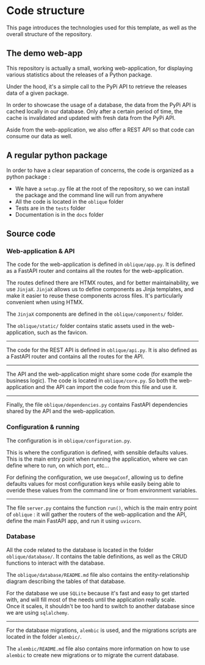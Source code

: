 # Code structure

This page introduces the technologies used for this template, as well as the overall structure of the repository.


## The demo web-app

This repository is actually a small, working web-application, for displaying various statistics about the releases of a Python package.

Under the hood, it's a simple call to the PyPi API to retrieve the releases data of a given package.

In order to showcase the usage of a database, the data from the PyPi API is cached locally in our database. Only after a certain period of time, the cache is invalidated and updated with fresh data from the PyPi API.

Aside from the web-application, we also offer a REST API so that code can consume our data as well.


## A regular python package

In order to have a clear separation of concerns, the code is organized as a python package :

* We have a `setup.py` file at the root of the repository, so we can install the package and the command line will run from anywhere
* All the code is located in the `oblique` folder
* Tests are in the `tests` folder
* Documentation is in the `docs` folder


## Source code

### Web-application & API

The code for the web-application is defined in `oblique/app.py`. It is defined as a FastAPI router and contains all the routes for the web-application.

The routes defined there are HTMX routes, and for better maintainability, we use `JinjaX`.
`JinjaX` allows us to define components as Jinja templates, and make it easier to reuse these components across files. It's particularly convenient when using HTMX.

The `JinjaX` components are defined in the `oblique/components/` folder.

The `oblique/static/` folder contains static assets used in the web-application, such as the favicon.

---

The code for the REST API is defined in `oblique/api.py`. It is also defined as a FastAPI router and contains all the routes for the API.

---

The API and the web-application might share some code (for example the business logic). The code is located in `oblique/core.py`. So both the web-application and the API can import the code from this file and use it.

---

Finally, the file `oblique/dependencies.py` contains FastAPI dependencies shared by the API and the web-application.


### Configuration & running

The configuration is in `oblique/configuration.py`.

This is where the configuration is defined, with sensible defaults values. This is the main entry point when running the application, where we can define where to run, on which port, etc...

For defining the configuration, we use `OmegaConf`, allowing us to define defaults values for most configuration keys while easily being able to overide these values from the command line or from environment variables.

---

The file `server.py` contains the function `run()`, which is the main entry point of `oblique` : it will gather the routers of the web-application and the API, define the main FastAPI app, and run it using `uvicorn`.


### Database

All the code related to the database is located in the folder `oblique/database/`. It contains the table definitions, as well as the CRUD functions to interact with the database.

The `oblique/database/README.md` file also contains the entity-relationship diagram describing the tables of that database.

For the database we use `SQLite` because it's fast and easy to get started with, and will fill most of the needs until the application really scale.  
Once it scales, it shouldn't be too hard to switch to another database since we are using `sqlalchemy`.

---

For the database migrations, `alembic` is used, and the migrations scripts are located in the folder `alembic/`.

The `alembic/README.md` file also contains more information on how to use `alembic` to create new migrations or to migrate the current database.
